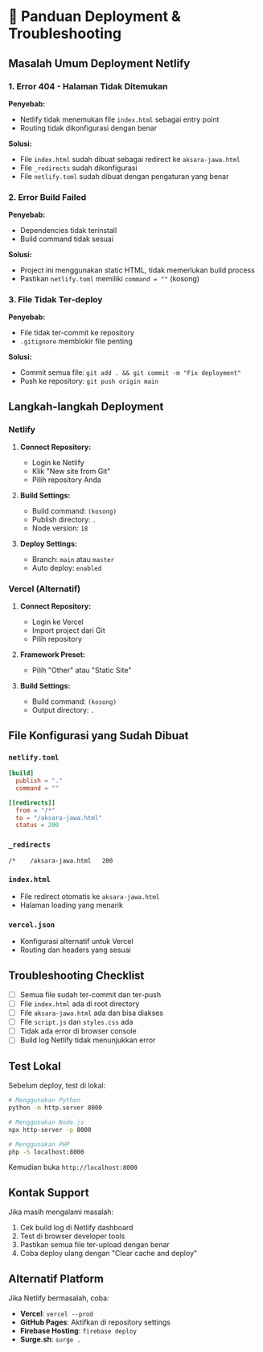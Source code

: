 # 🚀 Panduan Deployment & Troubleshooting

## Masalah Umum Deployment Netlify

### 1. **Error 404 - Halaman Tidak Ditemukan**

**Penyebab:**
- Netlify tidak menemukan file `index.html` sebagai entry point
- Routing tidak dikonfigurasi dengan benar

**Solusi:**
- File `index.html` sudah dibuat sebagai redirect ke `aksara-jawa.html`
- File `_redirects` sudah dikonfigurasi
- File `netlify.toml` sudah dibuat dengan pengaturan yang benar

### 2. **Error Build Failed**

**Penyebab:**
- Dependencies tidak terinstall
- Build command tidak sesuai

**Solusi:**
- Project ini menggunakan static HTML, tidak memerlukan build process
- Pastikan `netlify.toml` memiliki `command = ""` (kosong)

### 3. **File Tidak Ter-deploy**

**Penyebab:**
- File tidak ter-commit ke repository
- `.gitignore` memblokir file penting

**Solusi:**
- Commit semua file: `git add . && git commit -m "Fix deployment"`
- Push ke repository: `git push origin main`

## Langkah-langkah Deployment

### Netlify
1. **Connect Repository:**
   - Login ke Netlify
   - Klik "New site from Git"
   - Pilih repository Anda

2. **Build Settings:**
   - Build command: `(kosong)`
   - Publish directory: `.`
   - Node version: `18`

3. **Deploy Settings:**
   - Branch: `main` atau `master`
   - Auto deploy: `enabled`

### Vercel (Alternatif)
1. **Connect Repository:**
   - Login ke Vercel
   - Import project dari Git
   - Pilih repository

2. **Framework Preset:**
   - Pilih "Other" atau "Static Site"

3. **Build Settings:**
   - Build command: `(kosong)`
   - Output directory: `.`

## File Konfigurasi yang Sudah Dibuat

### `netlify.toml`
```toml
[build]
  publish = "."
  command = ""

[[redirects]]
  from = "/*"
  to = "/aksara-jawa.html"
  status = 200
```

### `_redirects`
```
/*    /aksara-jawa.html   200
```

### `index.html`
- File redirect otomatis ke `aksara-jawa.html`
- Halaman loading yang menarik

### `vercel.json`
- Konfigurasi alternatif untuk Vercel
- Routing dan headers yang sesuai

## Troubleshooting Checklist

- [ ] Semua file sudah ter-commit dan ter-push
- [ ] File `index.html` ada di root directory
- [ ] File `aksara-jawa.html` ada dan bisa diakses
- [ ] File `script.js` dan `styles.css` ada
- [ ] Tidak ada error di browser console
- [ ] Build log Netlify tidak menunjukkan error

## Test Lokal

Sebelum deploy, test di lokal:
```bash
# Menggunakan Python
python -m http.server 8000

# Menggunakan Node.js
npx http-server -p 8000

# Menggunakan PHP
php -S localhost:8000
```

Kemudian buka `http://localhost:8000`

## Kontak Support

Jika masih mengalami masalah:
1. Cek build log di Netlify dashboard
2. Test di browser developer tools
3. Pastikan semua file ter-upload dengan benar
4. Coba deploy ulang dengan "Clear cache and deploy"

## Alternatif Platform

Jika Netlify bermasalah, coba:
- **Vercel**: `vercel --prod`
- **GitHub Pages**: Aktifkan di repository settings
- **Firebase Hosting**: `firebase deploy`
- **Surge.sh**: `surge .` 